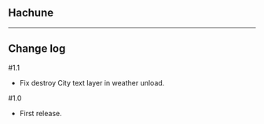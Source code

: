 ## Hachune
----------

## Change log

#1.1
* Fix destroy City text layer in weather unload.

#1.0
* First release.
